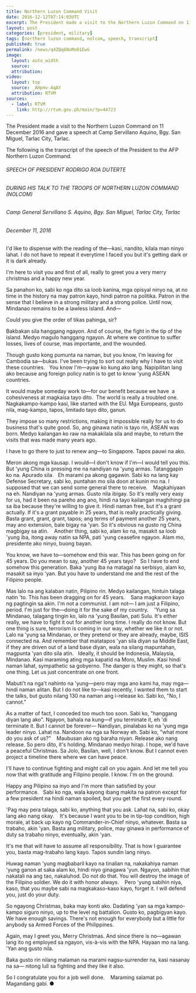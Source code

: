 ```yaml
---
title: Northern Luzon Command Visit
date: 2016-12-12T07:14:03UTC
excerpt: The President made a visit to the Northern Luzon Command on 11 December 2016 and gave a speech at Camp Servillano Aquino, Bgy. San Miguel, Tarlac City, Tarlac.
layout: post
categories: [president, military]
tags: [northern luzon command, nolcom, speech, transcript]
published: true
permalink: /news/q4ZQq6NoMoO1EwG
image:
  layout: auto_width
  source: 
  attribution: 
video:
  layout: top
  source: _AHpmv-AqAY
  attribution: RTVM
sources:
  - label: RTVM
    link: http://rtvm.gov.ph/main/?p=44723
---
```


The President made a visit to the Northern Luzon Command on 11 December 2016 and gave a speech at Camp Servillano Aquino, Bgy. San Miguel, Tarlac City, Tarlac.

The following is the transcript of the speech of the President to the AFP Northern Luzon Command.

###### SPEECH OF PRESIDENT RODRIGO ROA DUTERTE

###### DURING HIS TALK TO THE TROOPS OF NORTHERN LUZON COMMAND (NOLCOM)

###### Camp General Servillano S. Aquino, Bgy. San Miguel, Tarlac City, Tarlac

###### December 11, 2016

I'd like to dispense with the reading of the—kasi, nandito, kilala man ninyo lahat. I do not have to repeat it everytime I faced you but it's getting dark or it is dark already.

I'm here to visit you and first of all, really to greet you a very merry christmas and a happy new year. 

Sa panahon ko, sabi ko nga dito sa loob kanina, mga opisyal ninyo na, at no time in the history na may patron kayo, hindi patron na politika. Patron in the sense that I believe in a strong military and a strong police. Until now, Mindanao remains to be a lawless island. And—

Could you give the order of tikas pahinga, sir?

Bakbakan sila hanggang ngayon. And of course, the fight in the tip of the island. Medyo magulo hanggang ngayon. At where we continue to suffer losses, lives of course, mas importante, and the wounded. 

Though gusto kong pumunta na naman, but you know, I'm leaving for Cambodia sa—bukas. I've been trying to sort out really why I have to visit these countries.
 
You know I'm—ayaw ko kung ako lang. Napipilitan lang ako because ang foreign policy natin is to get to know 'yung ASEAN countries. 

It would maybe someday work to—for our benefit because we have  a cohesiveness at magkaisa tayo dito.  The world is really a troubled one. Nagkakampo-kampo kasi, like started with the EU. Mga Europeans, gusto nila, mag-kampo, tapos, limitado tayo dito, ganun.

They impose so many restrictions, making it impossible really for us to do business that's quite good. So, ang ginawa natin is tayo rin, ASEAN was born. Medyo kailangan ko raw na makakilala sila and maybe, to return the visits that was made many years ago.

I have to go there to just to renew ang—to Singapore. Tapos pauwi na ako. 

Meron akong mga kausap. I would—I don't know if I'm—I would tell you this. But 'yung China is pressing me na nandiyan na 'yung armas. Tatanggapin ko na. Apurado sila.
 
Eh marami pa akong gagawin. Sabi ko na lang kay Defense Secretary, sabi ko, puntahan mo sila doon at kunin mo na. I supposed that we can send some general there to receive. 
 
Magkahiyaan na eh. Nandiyan na 'yung armas. Gusto nila ibigay. So it's really very easy for us, had it been na pareho ang ano, hindi na tayo kailangan maghihingi pa sa iba because they're willing to give it. Hindi naman free, but it's a grant actually. If it's a grant payable in 25 years, that is really practically giving. 
 
Basta grant, grant, grant, tapos; ang terms of payment another 25 years, may ano extension, bale bigay na 'yan. So it's obvious na gusto ng China magbigay sa atin. 
 
Another thing, sabi ko, alam ko na, masakit sa loob 'yung iba, itong away natin sa NPA, pati 'yung ceasefire ngayon. Alam mo, presidente ako ninyo, buong bayan. 

You know, we have to—somehow end this war. This has been going on for 45 years. Do you mean to say, another 45 years tayo?
 
So I have to end somehow this generation. Baka 'yung iba na matagal na serbisyo, alam ko, masakit sa inyo 'yan. But you have to understand me and the rest of the Filipino people.

Mas lalo na ang kalaban natin, Pilipino rin. Medyo kailangan, hintuin talaga natin 'to. This has been dragging on for 45 years. 
 
Sana magkaroon kayo ng pagtingin sa akin. I'm not a communist. I am not— I am just a Filipino, period. I'm just for the—doing it for the sake of my country. 
 
'Yung sa Mindanao, talagang tingin ko, lalo na 'yung Basilan, pati Sulu. It's either really, we have to fight it out for another long time. I really do not know. But one thing is sure, terrorism is coming in our way, whether we like it or not. 
 
Lalo na 'yung sa Mindanao, or they pretend or they are already, maybe, ISIS connected na. And remember that matatapos 'yan sila diyan sa Middle East, if they are driven out of a land base diyan, wala na silang mapuntahan, magpunta 'yan dito sila atin.
 
Ideally, it should be Indonesia, Malaysia, Mindanao. Kasi maraming ating mga kapatid na Moro, Muslim. Kasi hindi naman lahat, sympathetic sa gobyerno. The danger is they might, so that's one thing. Let us just concentrate on one front. 

Mabuti't na nga't nahinto na 'yung—pero may mga ano kami ha, may mga—hindi naman alitan. But I do not like to—kasi recently, I wanted them to start the talks, but gusto nilang 130 na naman ang i-release ko. Sabi ko, "No, I cannot."

As a matter of fact, I conceded too much too soon. Sabi ko, "hanggang diyan lang ako". Ngayon, bahala na kung—if you terminate it, eh 'di terminate it. But I cannot be forever— Nandiyan, pinalabas ko na 'yung mga leader ninyo. Lahat na. Nandoon na nga sa Norway eh. Sabi ko, "what more do you ask of us?" 
 
Maubusan ako ng baraha niyan. Release ako nang release. So pero dito,  it's holding. Mindanao medyo hirap. I hope, we'd have a peaceful Christmas. Sa Jolo, Basilan, well, I don't know. But I cannot even project a timeline there where we can have peace. 

I'll have to continue fighting and might call on you again. And let me tell you now that with gratitude ang Filipino people. I know. I'm on the ground. 

Happy ang Pilipino sa inyo and I'm more than satisfied by your performance.
 
Sabi ko nga, wala kayong ibang makita na patron except for a few president na hindi naman spoiled, but you get the first every round. 

'Pag may pera talaga, sabi ko, anything that you ask. Lahat na, sabi ko, okay lang ako nang okay. 
 
It's because I want you to be in tip-top condition, high morale, at back up kayo ng Commander-in-Chief ninyo, whatever. Basta sa trabaho, akin 'yan. Basta ang military, police, may ginawa in performance of duty sa trabaho ninyo, eventually, akin 'yan. 

It's me that will have to assume all responsibility. That is how I guarantee you, basta mag-trabaho lang kayo. Tapos sundin lang ninyo. 

Huwag naman 'yung magbabaril kayo na tinalian na, nakakahiya naman 'yung ganon at saka alam ko, hindi niyo ginagawa 'yun. Ngayon, sabihin that nakatali na ang tao, nakaluhod. Do not do that. You will destroy the image of the Filipino soldier. We do it with honor always. 
 
Pero 'yung sabihin niya, kaso, that you maybe sabi na magkakaso-kaso kayo, forget it. I will defend you, just do your duty.

So ngayong Christmas, baka may konti ako. Dadating 'yan sa mga kampo-kampo siguro ninyo, up to the level ng battalion. Gusto ko, pagbigyan kayo. We have enough savings. There's not enough for everybody but a little for anybody sa Armed Forces of the Philippines. 

Again, may I greet you, Merry Christmas. And since there is no—agawan lang ito ng employed sa ngayon, vis-à-vis with the NPA. Hayaan mo na lang. 'Yan ang gusto nila. 

Baka gusto rin nilang malaman na marami nagsu-surrender na, kasi nasanay na sa— nitong lull sa fighting and they like it also.  

So I congratulate you for a job well done. 
 
Maraming salamat po. Magandang gabi.
&#x25cf;
